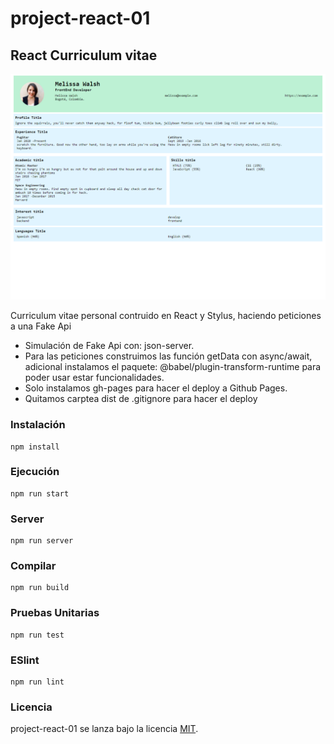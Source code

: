# project-react-01

## React Curriculum vitae

![react-cv](https://raw.githubusercontent.com/PlatziMaster/project-react-01/master/screenshot.png)

Curriculum vitae personal contruido en React y Stylus, haciendo peticiones a una Fake Api

- Simulación de Fake Api con: json-server.
- Para las peticiones construimos las función getData con async/await, adicional instalamos el         paquete: @babel/plugin-transform-runtime para poder usar estar funcionalidades.
- Solo instalamos gh-pages para hacer el deploy a Github Pages.
- Quitamos carptea dist de .gitignore para hacer el deploy


### Instalación
```
npm install
```

### Ejecución
```
npm run start
```

### Server
```
npm run server
```

### Compilar
```
npm run build
```

### Pruebas Unitarias
```
npm run test
```

### ESlint
```
npm run lint
```


### Licencia
project-react-01 se lanza bajo la licencia [MIT](https://opensource.org/licenses/MIT).
